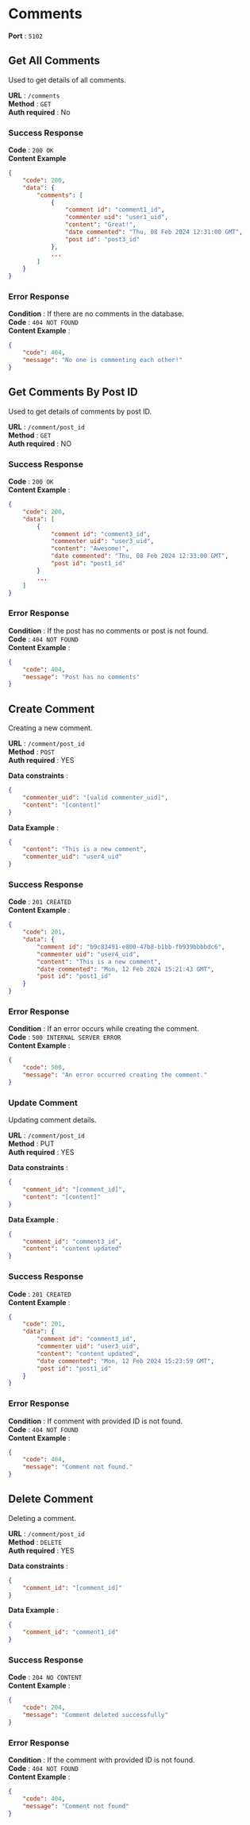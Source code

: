 # Comments  
**Port** : `5102`  
  
## Get All Comments  
Used to get details of all comments.  
  
**URL** : `/comments`  
**Method** : `GET`  
**Auth required** : No  
  
### Success Response  
**Code** : `200 OK`  
**Content Example**  
```json  
{  
    "code": 200,  
    "data": {  
        "comments": [  
            {  
                "comment id": "comment1_id",  
                "commenter uid": "user1_uid",  
                "content": "Great!",  
                "date commented": "Thu, 08 Feb 2024 12:31:00 GMT",  
                "post id": "post3_id"  
            },  
            ...  
        ]  
    }  
}  
```
  
### Error Response  
**Condition** : If there are no comments in the database.  
**Code** : `404 NOT FOUND`  
**Content Example** :  
```json  
{  
    "code": 404,  
    "message": "No one is commenting each other!"  
}  
```
  
## Get Comments By Post ID  
Used to get details of comments by post ID.  
  
**URL** : `/comment/post_id`  
**Method** : `GET`  
**Auth required** : NO  
  
### Success Response  
**Code** : `200 OK`  
**Content Example** :  
```json  
{  
    "code": 200,  
    "data": [  
        {  
            "comment id": "comment3_id",  
            "commenter uid": "user3_uid",  
            "content": "Awesome!",  
            "date commented": "Thu, 08 Feb 2024 12:33:00 GMT",  
            "post id": "post1_id"  
        }  
        ...  
    ]  
}  
```
  
### Error Response  
**Condition** : If the post has no comments or post is not found.  
**Code** : `404 NOT FOUND`  
**Content Example** :  
```json  
{  
    "code": 404,  
    "message": "Post has no comments"  
}  
```
  
## Create Comment  
Creating a new comment.  
  
**URL** : `/comment/post_id`  
**Method** : `POST`  
**Auth required** : YES  
  
**Data constraints** :  
```json  
{  
    "commenter_uid": "[valid commenter_uid]",  
    "content": "[content]"  
}  
```
**Data Example** :  
```json  
{  
    "content": "This is a new comment",  
    "commenter_uid": "user4_uid"  
}  
```
  
### Success Response  
**Code** : `201 CREATED`  
**Content Example** :  
```json  
{  
    "code": 201,  
    "data": {  
        "comment id": "b9c83491-e800-47b8-b1bb-fb939bbbbdc6",  
        "commenter uid": "user4_uid",  
        "content": "This is a new comment",  
        "date commented": "Mon, 12 Feb 2024 15:21:43 GMT",  
        "post id": "post1_id"  
    }  
}  
```
  
### Error Response  
**Condition** : If an error occurs while creating the comment.  
**Code** : `500 INTERNAL SERVER ERROR`  
**Content Example** :  
```json  
{  
    "code": 500,  
    "message": "An error occurred creating the comment."  
}  
```
  
### Update Comment  
Updating comment details.  
  
**URL** : `/comment/post_id`  
**Method** : PUT  
**Auth required** : YES  
  
**Data constraints** :  
```json  
{  
    "comment_id": "[comment_id]",  
    "content": "[content]"  
}  
```
  
**Data Example** :  
```json  
{  
    "comment_id": "comment3_id",  
    "content": "content updated"  
}  
```
  
### Success Response  
**Code** : `201 CREATED`  
**Content Example** :  
```json  
{  
    "code": 201,  
    "data": {  
        "comment id": "comment3_id",  
        "commenter uid": "user3_uid",  
        "content": "content updated",  
        "date commented": "Mon, 12 Feb 2024 15:23:59 GMT",  
        "post id": "post1_id"  
    }  
}  
```
  
### Error Response  
**Condition** : If comment with provided ID is not found.  
**Code** : `404 NOT FOUND`  
**Content Example** :  
```json  
{  
    "code": 404,  
    "message": "Comment not found."  
}  
```
  
## Delete Comment  
Deleting a comment.  
  
**URL** : `/comment/post_id`  
**Method** : `DELETE`  
**Auth required** : YES  
  
**Data constraints** :  
```json  
{  
    "comment_id": "[comment_id]"  
}  
```
**Data Example** :  
```json  
{  
    "comment_id": "comment1_id"  
}  
```
  
### Success Response  
**Code** : `204 NO CONTENT`  
**Content Example** :  
```json  
{  
    "code": 204,  
    "message": "Comment deleted successfully"  
}  
```
  
### Error Response  
**Condition** : If the comment with provided ID is not found.  
**Code** : `404 NOT FOUND`  
**Content Example** :  
```json  
{  
    "code": 404,  
    "message": "Comment not found"  
}  
```
